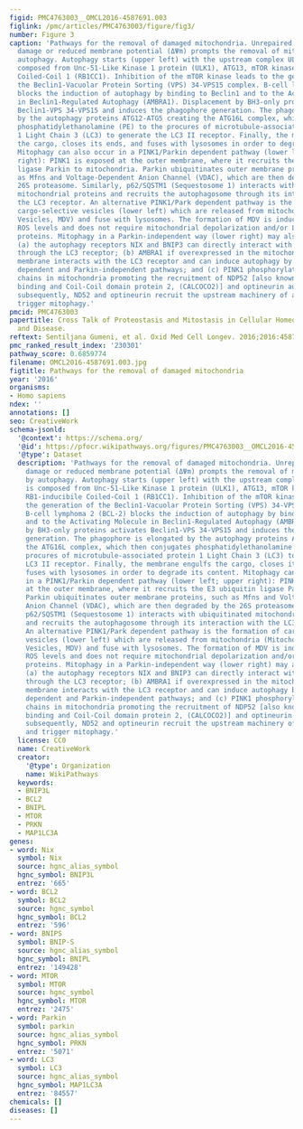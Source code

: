 ```yaml
---
figid: PMC4763003__OMCL2016-4587691.003
figlink: /pmc/articles/PMC4763003/figure/fig3/
number: Figure 3
caption: 'Pathways for the removal of damaged mitochondria. Unrepaired mitochondrial
  damage or reduced membrane potential (ΔΨm) prompts the removal of mitochondria by
  autophagy. Autophagy starts (upper left) with the upstream complex ULK1 which is
  composed from Unc-51-Like Kinase 1 protein (ULK1), ATG13, mTOR kinase, and RB1-inducibile
  Coiled-Coil 1 (RB1CC1). Inhibition of the mTOR kinase leads to the generation of
  the Beclin1-Vacuolar Protein Sorting (VPS) 34-VPS15 complex. B-cell lymphoma 2 (BCL-2)
  blocks the induction of autophagy by binding to Beclin1 and to the Activating Molecule
  in Beclin1-Regulated Autophagy (AMBRA1). Displacement by BH3-only proteins activates
  Beclin1-VPS 34-VPS15 and induces the phagophore generation. The phagophore is elongated
  by the autophagy proteins ATG12-ATG5 creating the ATG16L complex, which then conjugates
  phosphatidylethanolamine (PE) to the procures of microtubule-associated protein
  1 Light Chain 3 (LC3) to generate the LC3 II receptor. Finally, the membrane engulfs
  the cargo, closes its ends, and fuses with lysosomes in order to degrade its content.
  Mitophagy can also occur in a PINK1/Parkin dependent pathway (lower left; upper
  right): PINK1 is exposed at the outer membrane, where it recruits the E3 ubiquitin
  ligase Parkin to mitochondria. Parkin ubiquitinates outer membrane proteins, such
  as Mfns and Voltage-Dependent Anion Channel (VDAC), which are then degraded by the
  26S proteasome. Similarly, p62/SQSTM1 (Sequestosome 1) interacts with ubiquitinated
  mitochondrial proteins and recruits the autophagosome through its interaction with
  the LC3 receptor. An alternative PINK1/Park dependent pathway is the formation of
  cargo-selective vesicles (lower left) which are released from mitochondria (Mitochondria-Derived
  Vesicles, MDV) and fuse with lysosomes. The formation of MDV is induced by increased
  ROS levels and does not require mitochondrial depolarization and/or LC3 or ATG5
  proteins. Mitophagy in a Parkin-independent way (lower right) may also occur since
  (a) the autophagy receptors NIX and BNIP3 can directly interact with the autophagosome
  through the LC3 receptor; (b) AMBRA1 if overexpressed in the mitochondria outer
  membrane interacts with the LC3 receptor and can induce autophagy by both Parkin
  dependent and Parkin-independent pathways; and (c) PINK1 phosphorylates the ubiquitin
  chains in mitochondria promoting the recruitment of NDP52 [also known as Calcium
  binding and Coil-Coil domain protein 2, (CALCOCO2)] and optineurin autophagy receptors;
  subsequently, ND52 and optineurin recruit the upstream machinery of autophagy and
  trigger mitophagy.'
pmcid: PMC4763003
papertitle: Cross Talk of Proteostasis and Mitostasis in Cellular Homeodynamics, Ageing,
  and Disease.
reftext: Sentiljana Gumeni, et al. Oxid Med Cell Longev. 2016;2016:4587691.
pmc_ranked_result_index: '230301'
pathway_score: 0.6859774
filename: OMCL2016-4587691.003.jpg
figtitle: Pathways for the removal of damaged mitochondria
year: '2016'
organisms:
- Homo sapiens
ndex: ''
annotations: []
seo: CreativeWork
schema-jsonld:
  '@context': https://schema.org/
  '@id': https://pfocr.wikipathways.org/figures/PMC4763003__OMCL2016-4587691.003.html
  '@type': Dataset
  description: 'Pathways for the removal of damaged mitochondria. Unrepaired mitochondrial
    damage or reduced membrane potential (ΔΨm) prompts the removal of mitochondria
    by autophagy. Autophagy starts (upper left) with the upstream complex ULK1 which
    is composed from Unc-51-Like Kinase 1 protein (ULK1), ATG13, mTOR kinase, and
    RB1-inducibile Coiled-Coil 1 (RB1CC1). Inhibition of the mTOR kinase leads to
    the generation of the Beclin1-Vacuolar Protein Sorting (VPS) 34-VPS15 complex.
    B-cell lymphoma 2 (BCL-2) blocks the induction of autophagy by binding to Beclin1
    and to the Activating Molecule in Beclin1-Regulated Autophagy (AMBRA1). Displacement
    by BH3-only proteins activates Beclin1-VPS 34-VPS15 and induces the phagophore
    generation. The phagophore is elongated by the autophagy proteins ATG12-ATG5 creating
    the ATG16L complex, which then conjugates phosphatidylethanolamine (PE) to the
    procures of microtubule-associated protein 1 Light Chain 3 (LC3) to generate the
    LC3 II receptor. Finally, the membrane engulfs the cargo, closes its ends, and
    fuses with lysosomes in order to degrade its content. Mitophagy can also occur
    in a PINK1/Parkin dependent pathway (lower left; upper right): PINK1 is exposed
    at the outer membrane, where it recruits the E3 ubiquitin ligase Parkin to mitochondria.
    Parkin ubiquitinates outer membrane proteins, such as Mfns and Voltage-Dependent
    Anion Channel (VDAC), which are then degraded by the 26S proteasome. Similarly,
    p62/SQSTM1 (Sequestosome 1) interacts with ubiquitinated mitochondrial proteins
    and recruits the autophagosome through its interaction with the LC3 receptor.
    An alternative PINK1/Park dependent pathway is the formation of cargo-selective
    vesicles (lower left) which are released from mitochondria (Mitochondria-Derived
    Vesicles, MDV) and fuse with lysosomes. The formation of MDV is induced by increased
    ROS levels and does not require mitochondrial depolarization and/or LC3 or ATG5
    proteins. Mitophagy in a Parkin-independent way (lower right) may also occur since
    (a) the autophagy receptors NIX and BNIP3 can directly interact with the autophagosome
    through the LC3 receptor; (b) AMBRA1 if overexpressed in the mitochondria outer
    membrane interacts with the LC3 receptor and can induce autophagy by both Parkin
    dependent and Parkin-independent pathways; and (c) PINK1 phosphorylates the ubiquitin
    chains in mitochondria promoting the recruitment of NDP52 [also known as Calcium
    binding and Coil-Coil domain protein 2, (CALCOCO2)] and optineurin autophagy receptors;
    subsequently, ND52 and optineurin recruit the upstream machinery of autophagy
    and trigger mitophagy.'
  license: CC0
  name: CreativeWork
  creator:
    '@type': Organization
    name: WikiPathways
  keywords:
  - BNIP3L
  - BCL2
  - BNIPL
  - MTOR
  - PRKN
  - MAP1LC3A
genes:
- word: Nix
  symbol: Nix
  source: hgnc_alias_symbol
  hgnc_symbol: BNIP3L
  entrez: '665'
- word: BCL2
  symbol: BCL2
  source: hgnc_symbol
  hgnc_symbol: BCL2
  entrez: '596'
- word: BNIPS
  symbol: BNIP-S
  source: hgnc_alias_symbol
  hgnc_symbol: BNIPL
  entrez: '149428'
- word: MTOR
  symbol: MTOR
  source: hgnc_symbol
  hgnc_symbol: MTOR
  entrez: '2475'
- word: Parkin
  symbol: parkin
  source: hgnc_alias_symbol
  hgnc_symbol: PRKN
  entrez: '5071'
- word: LC3
  symbol: LC3
  source: hgnc_alias_symbol
  hgnc_symbol: MAP1LC3A
  entrez: '84557'
chemicals: []
diseases: []
---
```

